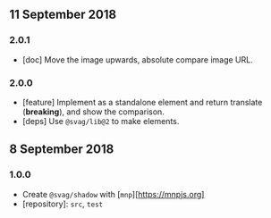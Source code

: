 ## 11 September 2018

### 2.0.1

- [doc] Move the image upwards, absolute compare image URL.

### 2.0.0

- [feature] Implement as a standalone element and return translate (**breaking**), and show the comparison.
- [deps] Use `@svag/lib@2` to make elements.

## 8 September 2018

### 1.0.0

- Create `@svag/shadow` with [`mnp`][https://mnpjs.org]
- [repository]: `src`, `test`
